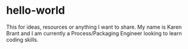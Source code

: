 # hello-world
This for ideas, resources or anything I want to share.
My name is Karen Brant and I am currently a Process/Packaging Engineer looking to learn coding skills.

